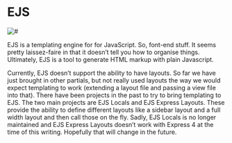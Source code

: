 # EJS

![#](https://miro.medium.com/max/3920/1*VMI-NGFtYwWM7aBoKOg72Q.jpeg)

EJS is a templating engine for for JavaScript. So, font-end stuff. It seems pretty laissez-faire in that it doesn’t tell you how to organise things. Ultimately, EJS is a tool to generate HTML markup with plain Javascript.

Currently, EJS doesn’t support the ability to have layouts. So far we have just brought in other partials, but not really used layouts the way we would expect templating to work (extending a layout file and passing a view file into that). There have been projects in the past to try to bring templating to EJS. 
The two main projects are EJS Locals and EJS Express Layouts. These provide the ability to define different layouts like a sidebar layout and a full width layout and then call those on the fly. Sadly, EJS Locals is no longer maintained and EJS Express Layouts doesn’t work with Express 4 at the time of this writing. Hopefully that will change in the future.